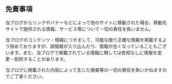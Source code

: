 ## 免責事項
当ブログからリンクやバナーなどによって他のサイトに移動された場合、移動先サイトで提供される情報、サービス等について一切の責任を負いません。

当ブログのコンテンツ・情報につきまして、可能な限り正確な情報を掲載するよう努めておりますが、誤情報が入り込んだり、情報が古くなっていることもございます。また、当ブログで掲載されている情報に関しては告知なしに情報を変更・削除することがあります。

当ブログに掲載された内容によって生じた損害等の一切の責任を負いかねますのでご了承ください。

